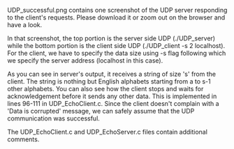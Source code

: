UDP_successful.png contains one screenshot of the UDP server responding to
the client's requests. Please download it or zoom out on the 
browser and have a look.

In that screenshot, the top portion is the server side UDP (./UDP_server) while the bottom portion is the client side UDP (./UDP_client -s 2 localhost). For the client, we have to specify the data size using -s flag following which we specify the server address (localhost in this case). 

As you can see in server's output, it receives a string of size 's' from the client. The string is nothing but English alphabets starting from a to s-1 other alphabets. You can also see how the client stops and waits for acknowledgement before it sends any other data. This is implemented in lines 96-111 in UDP_EchoClient.c. Since the client doesn't complain with a 'Data is corrupted' message, we can safely assume that the UDP communication was successful.

The UDP_EchoClient.c and UDP_EchoServer.c files contain additional comments. 
